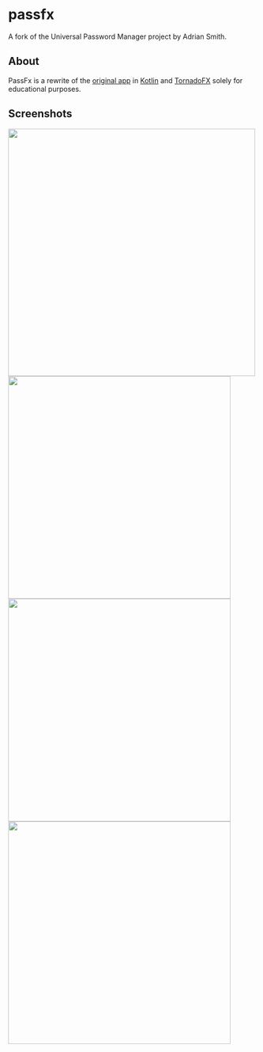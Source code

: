 # passfx
A fork of the Universal Password Manager project by Adrian Smith.

## About
PassFx is a rewrite of the [original app](https://github.com/adrian/upm-swing) in [Kotlin](https://github.com/JetBrains/kotlin) and [TornadoFX](https://github.com/edvin/tornadofx) solely for educational purposes.

## Screenshots
<img src="https://i.imgur.com/CRH7kxi.png" width="500">
<br/>

<img src="https://i.imgur.com/CuIb4cL.png" width="450">
<br/>

<img src="https://i.imgur.com/BFOU94h.png" width="450">
<br/>

<img src="https://i.imgur.com/PThFqo6.png" width="450">
<br/>